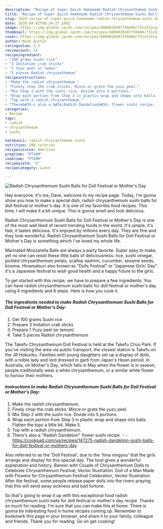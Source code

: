 ```yaml
---
description: "Recipe of Super Quick Homemade Radish Chrysanthemum Sushi Balls for Doll Festival or Mother&amp;#39;s Day"
title: "Recipe of Super Quick Homemade Radish Chrysanthemum Sushi Balls for Doll Festival or Mother&amp;#39;s Day"
slug: 2929-recipe-of-super-quick-homemade-radish-chrysanthemum-sushi-balls-for-doll-festival-or-mother-and-39-s-day
date: 2020-09-02T06:34:27.184Z
image: https://img-global.cpcdn.com/recipes/6000828507750400/751x532cq70/radish-chrysanthemum-sushi-balls-for-doll-festival-or-mothers-day-recipe-main-photo.jpg
thumbnail: https://img-global.cpcdn.com/recipes/6000828507750400/751x532cq70/radish-chrysanthemum-sushi-balls-for-doll-festival-or-mothers-day-recipe-main-photo.jpg
cover: https://img-global.cpcdn.com/recipes/6000828507750400/751x532cq70/radish-chrysanthemum-sushi-balls-for-doll-festival-or-mothers-day-recipe-main-photo.jpg
author: Noah Austin
ratingvalue: 3.5
reviewcount: 14
recipeingredient:
- "100 grams Sushi rice"
- "3 Imitation crab sticks"
- "1 Yuzu peel or lemon"
- "5 pieces Radish chrysanthemum"
recipeinstructions:
- "Make the radish chrysanthemum."
- "Finely chop the crab sticks. Mince or grate the yuzu peel."
- "Mix Step 2 with the sushi rice. Divide into 5 portions."
- "Wrap each portion from Step 3 in plastic wrap and shape into balls. Flatten the tops a little bit. Make 5."
- "Top with a radish chrysanthemum."
- "There&#39;s also a &#34;Radish Dandelion&#34; flower sushi recipe.  https://cookpad.com/us/recipes/147275-radish-dandelion-sushi-balls-for-doll-festival-or-mothers-day"
categories:
- Recipe
tags:
- radish
- chrysanthemum
- sushi

katakunci: radish chrysanthemum sushi 
nutrition: 200 calories
recipecuisine: American
preptime: "PT10M"
cooktime: "PT49M"
recipeyield: "2"
recipecategory: Lunch

---
```



![Radish Chrysanthemum Sushi Balls for Doll Festival or Mother&#39;s Day](https://img-global.cpcdn.com/recipes/6000828507750400/751x532cq70/radish-chrysanthemum-sushi-balls-for-doll-festival-or-mothers-day-recipe-main-photo.jpg)

Hey everyone, it's me, Dave, welcome to my recipe page. Today, I'm gonna show you how to make a special dish, radish chrysanthemum sushi balls for doll festival or mother&#39;s day. It is one of my favorites food recipes. This time, I will make it a bit unique. This is gonna smell and look delicious.

Radish Chrysanthemum Sushi Balls for Doll Festival or Mother&#39;s Day is one of the most well liked of recent trending foods in the world. It's simple, it's fast, it tastes delicious. It's enjoyed by millions every day. They are fine and they look wonderful. Radish Chrysanthemum Sushi Balls for Doll Festival or Mother&#39;s Day is something which I've loved my whole life.

Marinated Mozzarella Balls are always a party favorite. Super easy to make, yet no one can resist these little balls of deliciousness. rice, sushi vinegar, pickled chrysanthemum petals, scallop sashimi, cucumber, sesame seeds, kinome. Hinamatsuri also known as &#34;Dolls Festival&#34; or &#34;Japanese Girls&#39; Day&#34; it&#39;s a Japanese festival to wish good health and a happy future to the girls.


To get started with this recipe, we have to prepare a few ingredients. You can have radish chrysanthemum sushi balls for doll festival or mother&#39;s day using 4 ingredients and 6 steps. Here is how you cook it.

<!--inarticleads1-->

##### The ingredients needed to make Radish Chrysanthemum Sushi Balls for Doll Festival or Mother&#39;s Day:

1. Get 100 grams Sushi rice
1. Prepare 3 Imitation crab sticks
1. Prepare 1 Yuzu peel (or lemon)
1. Take 5 pieces Radish chrysanthemum


The Takefu Chrysanthemum Doll Festival is held at the Takefu Chuo Park. If you&#39;ve visiting the area via public transport, the closest station is Takefu on the JR Hokuriku. Families with young daughters set up a display of dolls, with a noble lady and lord dressed in garb from Japan&#39;s Heian period. In Australia, on Mother&#39;s Day, which falls in May when the flower is in season, people traditionally wear a white chrysanthemum, or a similar white flower to honour their mothers. 

<!--inarticleads2-->

##### Instructions to make Radish Chrysanthemum Sushi Balls for Doll Festival or Mother&#39;s Day:

1. Make the radish chrysanthemum.
1. Finely chop the crab sticks. Mince or grate the yuzu peel.
1. Mix Step 2 with the sushi rice. Divide into 5 portions.
1. Wrap each portion from Step 3 in plastic wrap and shape into balls. Flatten the tops a little bit. Make 5.
1. Top with a radish chrysanthemum.
1. There&#39;s also a &#34;Radish Dandelion&#34; flower sushi recipe. -  - https://cookpad.com/us/recipes/147275-radish-dandelion-sushi-balls-for-doll-festival-or-mothers-day


Also referred to as the &#39;Doll Festival&#39;, due to the &#39;hina ningyou&#39; that the girls arrange and display for this special day. The host gives a wonderful explanation and history. Banner with Couple of Chrysanthemum Dolls to Celebrate Chrysanthemum Festival, Vector Illustration. Doll of a Man Made with Flowers for Chrysanthemum Festival Celebration, Vector Illustration. After the festival, some people release paper dolls into the rivers praying that this will send away sickness and bad fortune. 

So that's going to wrap it up with this exceptional food radish chrysanthemum sushi balls for doll festival or mother&#39;s day recipe. Thanks so much for reading. I'm sure that you can make this at home. There is gonna be interesting food in home recipes coming up. Remember to bookmark this page in your browser, and share it to your family, colleague and friends. Thank you for reading. Go on get cooking!
